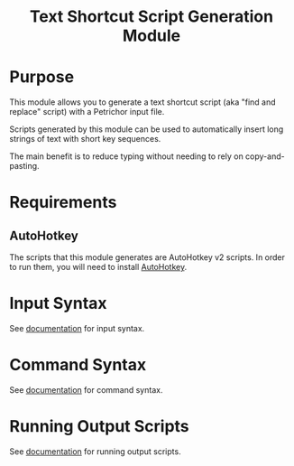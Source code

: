 <h1 align="center">Text Shortcut Script Generation Module</h1>

# Purpose

This module allows you to generate a text shortcut script (aka "find and replace" script) with a Petrichor input file.

Scripts generated by this module can be used to automatically insert long strings of text with short key sequences.

The main benefit is to reduce typing without needing to rely on copy-and-pasting.

# Requirements

## AutoHotkey

The scripts that this module generates are AutoHotkey v2 scripts. In order to run them, you will need to install [AutoHotkey](https://www.autohotkey.com).

# Input Syntax

See [documentation](input-syntax.md) for input syntax.

# Command Syntax

See [documentation](command-syntax.md) for command syntax.

# Running Output Scripts

See [documentation](running-output-scripts.md) for running output scripts.
